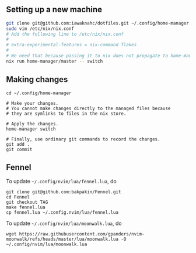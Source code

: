 ## Setting up a new machine

```sh
git clone git@github.com:iawaknahc/dotfiles.git ~/.config/home-manager
sudo vim /etc/nix/nix.conf
# Add the following line to /etc/nix/nix.conf
#
# extra-experimental-features = nix-command flakes
#
# We need that because passing it to nix does not propagate to home-manager.
nix run home-manager/master -- switch
```

## Making changes

```
cd ~/.config/home-manager

# Make your changes.
# You cannot make changes directly to the managed files because
# they are symlinks to files in the nix store.

# Apply the changes.
home-manager switch

# Finally, use ordinary git commands to record the changes.
git add .
git commit
```

## Fennel

To update `~/.config/nvim/lua/fennel.lua`, do

```
git clone git@github.com:bakpakin/Fennel.git
cd Fennel
git checkout TAG
make fennel.lua
cp fennel.lua ~/.config.nvim/lua/fennel.lua
```

To update `~/.config/nvim/lua/moonwalk.lua`, do

```
wget https://raw.githubusercontent.com/gpanders/nvim-moonwalk/refs/heads/master/lua/moonwalk.lua -O ~/.config/nvim/lua/moonwalk.lua
```
